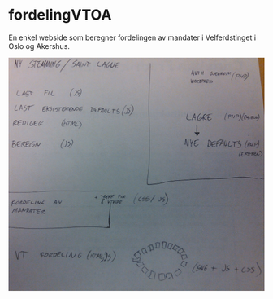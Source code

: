 fordelingVTOA
=============

En enkel webside som beregner fordelingen av mandater i Velferdstinget i Oslo og Akershus.

![en slags plan for hvordan prosjektet skal se ut](plan.jpg "Looks like a plan")
